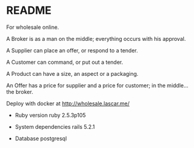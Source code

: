 # README

For wholesale online.

A Broker is as a man on the middle; everything occurs with his approval.

A Supplier can place an offer, or respond to a tender.

A Customer can command, or put out a tender.

A Product can have a size, an aspect or a packaging.

An Offer has a price for supplier and a price for customer; in the middle... the broker.

Deploy with docker at http://wholesale.lascar.me/

* Ruby version
ruby 2.5.3p105

* System dependencies
rails 5.2.1

* Database
postgresql
